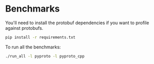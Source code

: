 # Benchmarks

You'll need to install the protobuf dependencies if you want to profile against protobufs.

```bash
pip install -r requirements.txt
```

To run all the benchmarks:

```bash
./run_all -l pyproto -l pyproto_cpp
```
